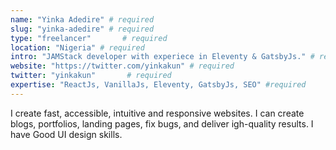 ```yaml
---
name: "Yinka Adedire" # required
slug: "yinka-adedire" # required
type: "freelancer"       # required
location: "Nigeria" # required
intro: "JAMStack developer with experiece in Eleventy & GatsbyJs." # required, no more than 140 characters
website: "https://twitter.com/yinkakun" # required
twitter: "yinkakun"       # required
expertise: "ReactJs, VanillaJs, Eleventy, GatsbyJs, SEO" #required
---
```


I create fast, accessible, intuitive and responsive websites.
I can create blogs, portfolios, landing pages, fix bugs, and deliver igh-quality results.
I have Good UI design skills.
